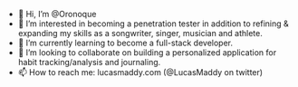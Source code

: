 - 👋 Hi, I’m @Oronoque
- 👀 I’m interested in becoming a penetration tester in addition to refining & expanding my skills as a songwriter, singer, musician and athlete.
- 🌱 I’m currently learning to become a full-stack developer.
- 💞️ I’m looking to collaborate on building a personalized application for habit tracking/analysis and journaling.
- 📫 How to reach me: lucasmaddy.com (@LucasMaddy on twitter)

<!---
Oronoque/Oronoque is a ✨ special ✨ repository because its `README.md` (this file) appears on your GitHub profile.
You can click the Preview link to take a look at your changes.
--->
